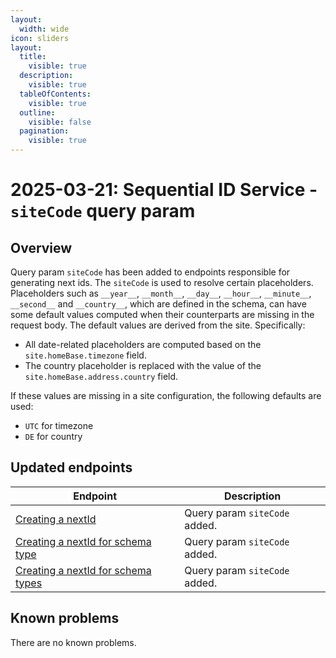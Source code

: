 ```yaml
---
layout:
  width: wide
icon: sliders
layout:
  title:
    visible: true
  description:
    visible: true
  tableOfContents:
    visible: true
  outline:
    visible: false
  pagination:
    visible: true
---
```

# 2025-03-21: Sequential ID Service - `siteCode` query param

## Overview

Query param `siteCode` has been added to endpoints responsible for generating next ids. The `siteCode` is used to resolve certain placeholders.
Placeholders such as `__year__`, `__month__`, `__day__`, `__hour__`, `__minute__`, `__second__` and `__country__`, which are defined in the schema, can have some default values computed when their counterparts are missing in the request body.
The default values are derived from the site. Specifically:
- All date-related placeholders are computed based on the `site.homeBase.timezone` field.
- The country placeholder is replaced with the value of the `site.homeBase.address.country` field.


If these values are missing in a site configuration, the following defaults are used:
- `UTC` for timezone
- `DE` for country

## Updated endpoints

| Endpoint                                                                                                               | Description                   |
|------------------------------------------------------------------------------------------------------------------------|-------------------------------|
| [Creating a nextId](https://developer.emporix.io/api-references/api-guides/utilities/sequential-id/api-reference/sequential-ids-management#post-sequential-id-sequenceschemas-sequenceschema-nextids)                                | Query param `siteCode` added. |
| [Creating a nextId for schema type](https://developer.emporix.io/api-references/api-guides/utilities/sequential-id/api-reference/sequential-ids-management#post-sequential-id-tenant-schemas-types-schematype-nextid)    | Query param `siteCode` added. |
| [Creating a nextId for schema types](https://developer.emporix.io/api-references/api-guides/utilities/sequential-id/api-reference/sequential-ids-management#post-sequential-id-sequenceschemabatch-nextids) | Query param `siteCode` added. |

## Known problems

There are no known problems.